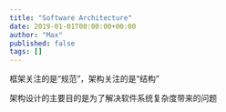 ```yaml
---
title: "Software Architecture"
date: 2019-01-01T00:00:00+00:00
author: "Max"
published: false
tags: []
---
```


框架关注的是“规范”，架构关注的是“结构”

架构设计的主要目的是为了解决软件系统复杂度带来的问题
